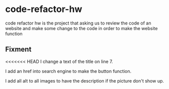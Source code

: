 # code-refactor-hw
 code refactor hw is the project that asking us to review the code of an website and make some change to the code in order to make the website function
## Fixment
<<<<<<< HEAD
I change a text of the title on line 7.

I add an href into search engine to make the button function.

I add all alt to all images to have the description if the picture don't show up.
